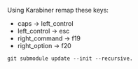 Using Karabiner remap these keys:
* caps -> left_control
* left_control -> esc
* right_command -> f19
* right_option -> f20


``` git submodule update --init --recursive. ```